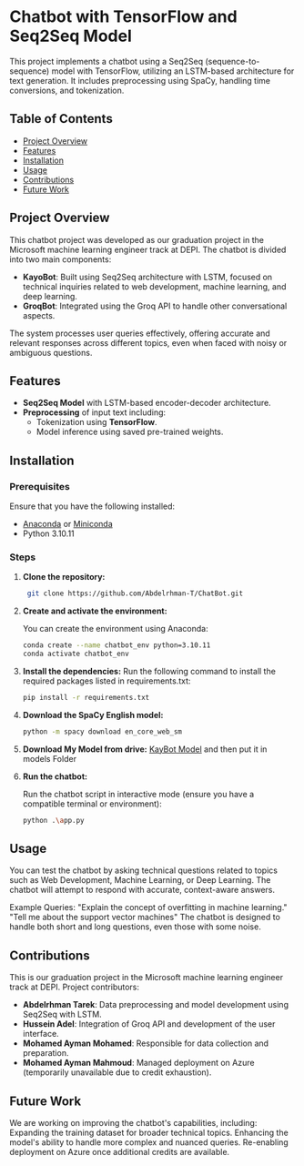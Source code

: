 # Chatbot with TensorFlow and Seq2Seq Model

This project implements a chatbot using a Seq2Seq (sequence-to-sequence) model with TensorFlow, utilizing an LSTM-based architecture for text generation. It includes preprocessing using SpaCy, handling time conversions, and tokenization.

## Table of Contents

- [Project Overview](#project-overview)
- [Features](#features)
- [Installation](#installation)
- [Usage](#usage)
- [Contributions](#contributions)
- [Future Work](#future-work)


## Project Overview

This chatbot project was developed as our graduation project in the Microsoft machine learning engineer track at DEPI. The chatbot is divided into two main components:
- **KayoBot**: Built using Seq2Seq architecture with LSTM, focused on technical inquiries related to web development, machine learning, and deep learning.
- **GroqBot**: Integrated using the Groq API to handle other conversational aspects.

The system processes user queries effectively, offering accurate and relevant responses across different topics, even when faced with noisy or ambiguous questions.

## Features
- **Seq2Seq Model** with LSTM-based encoder-decoder architecture.
- **Preprocessing** of input text including:
  - Tokenization using **TensorFlow**.
  - Model inference using saved pre-trained weights.


## Installation

### Prerequisites
Ensure that you have the following installed:
- [Anaconda](https://www.anaconda.com/products/distribution) or [Miniconda](https://docs.conda.io/en/latest/miniconda.html)
- Python 3.10.11

### Steps

1. **Clone the repository:**

   ```bash
    git clone https://github.com/Abdelrhman-T/ChatBot.git


2. **Create and activate the environment:**

    You can create the environment using Anaconda:

    ```bash
    conda create --name chatbot_env python=3.10.11
    conda activate chatbot_env


3. **Install the dependencies:**
    Run the following command to install the required packages listed in requirements.txt:

    ```bash
    pip install -r requirements.txt

3. **Download the SpaCy English model:**
    ```bash
    python -m spacy download en_core_web_sm

3. **Download My Model from drive:**
   [KayBot Model](https://drive.google.com/file/d/1B2WcwuInFF2pX4lrAak7RxeKQSYfJmPn/view?usp=sharing)
   and then put it in models Folder

5. **Run the chatbot:**

    Run the chatbot script in interactive mode (ensure you have a compatible terminal or environment):

    ```bash
    python .\app.py


## Usage
You can test the chatbot by asking technical questions related to topics such as Web Development, Machine Learning, or Deep Learning. The chatbot will attempt to respond with accurate, context-aware answers.

Example Queries:
"Explain the concept of overfitting in machine learning."
"Tell me about the support vector machines"
The chatbot is designed to handle both short and long questions, even those with some noise.


## Contributions
This is our graduation project in the Microsoft machine learning engineer track at DEPI.
Project contributors:
- **Abdelrhman Tarek**: Data preprocessing and model development using Seq2Seq with LSTM.
- **Hussein Adel**: Integration of Groq API and development of the user interface.
- **Mohamed Ayman Mohamed**: Responsible for data collection and preparation.
- **Mohamed Ayman Mahmoud**: Managed deployment on Azure (temporarily unavailable due to credit exhaustion).


## Future Work
We are working on improving the chatbot's capabilities, including:
Expanding the training dataset for broader technical topics.
Enhancing the model's ability to handle more complex and nuanced queries.
Re-enabling deployment on Azure once additional credits are available.
